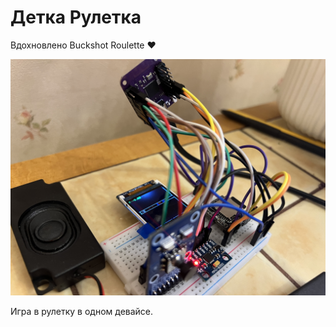# Детка Рулетка

Вдохновлено Buckshot Roulette ❤️

![Фотография прототипа](doc/prototype_photo.jpeg)

Игра в рулетку в одном девайсе.